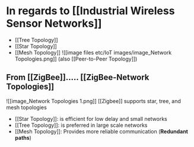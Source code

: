 # In regards to [[Industrial Wireless Sensor Networks]]
- [[Tree Topology]]
- [[Star Topology]]
- [[Mesh Topology]]
![[image files etc/IoT images/image_Network Topologies.png]]
(also [[Peer-to-Peer Topology]])
## From [[ZigBee]]..... [[ZigBee-Network Topologies]]
![[image_Network Topologies 1.png]]
[[Zigbee]] supports star, tree, and mesh topologies
- [[Star Topology]]: is efficient for low delay and small networks
- [[Tree Topology]]:  is preferred in large scale networks
- [[Mesh Topology]]: Provides more reliable communication (**Redundant paths**)